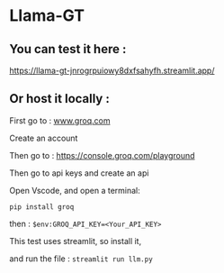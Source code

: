 # Llama-GT

## You can test it here : 
https://llama-gt-jnrogrpuiowy8dxfsahyfh.streamlit.app/

## Or host it locally : 
First go to : www.groq.com

Create an account

Then go to : https://console.groq.com/playground

Then go to api keys and create an api

Open Vscode, and open a terminal:

```pip install groq```

then : 
```$env:GROQ_API_KEY=<Your_API_KEY>```

This test uses streamlit, so install it,

and run the file : 
```streamlit run llm.py```


